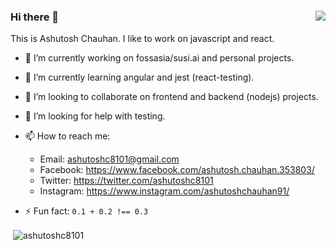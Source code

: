 ### Hi there 👋 <img align="right" src="https://komarev.com/ghpvc/?username=ashutoshc8101&color=brightgreen" />

This is Ashutosh Chauhan.
I like to work on javascript and react. 


- 🔭 I’m currently working on fossasia/susi.ai and personal projects.
    
- 🌱 I’m currently learning angular and jest (react-testing).
    
- 👯 I’m looking to collaborate on frontend and backend (nodejs) projects.

- 🤔 I’m looking for help with testing.

- 📫 How to reach me: 
    - Email: ashutoshc8101@gmail.com
    - Facebook: https://www.facebook.com/ashutosh.chauhan.353803/
    - Twitter: https://twitter.com/ashutoshc8101
    - Instagram: https://www.instagram.com/ashutoshchauhan91/
    
- ⚡ Fun fact:
     `0.1 + 0.2 !== 0.3`

<p>&nbsp;<img align="center" src="https://github-readme-stats.vercel.app/api?username=ashutoshc8101&show_icons=true&theme=graywhite&locale=en" alt="ashutoshc8101" />
